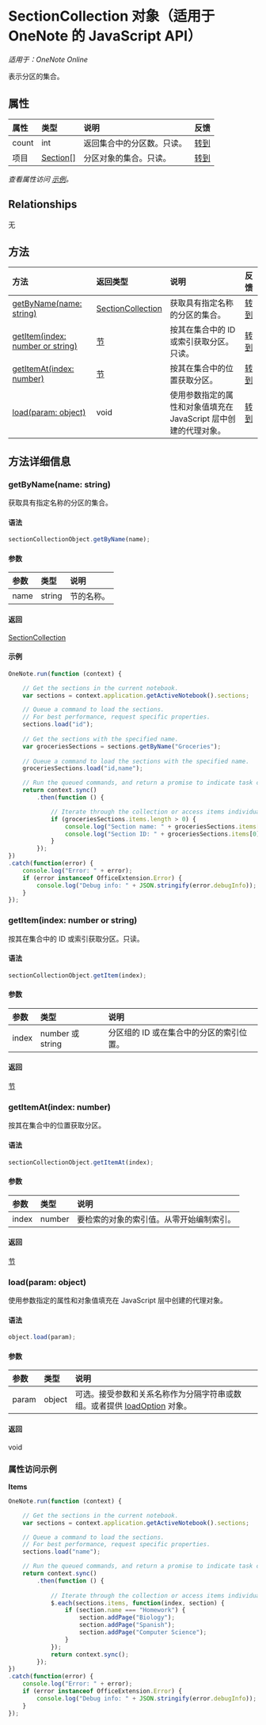 ﻿# SectionCollection 对象（适用于 OneNote 的 JavaScript API）

_适用于：OneNote Online_  


表示分区的集合。

## 属性

| 属性     | 类型   |说明|反馈|
|:---------------|:--------|:----------|:-------|
|count|int|返回集合中的分区数。只读。|[转到](https://github.com/OfficeDev/office-js-docs/issues/new?title=OneNote-sectionCollection-count)|
|项目|[Section[]](section.md)|分区对象的集合。只读。|[转到](https://github.com/OfficeDev/office-js-docs/issues/new?title=OneNote-sectionCollection-items)|

_查看属性访问 [示例](#示例)。_

## Relationships
无


## 方法

| 方法           | 返回类型    |说明| 反馈|
|:---------------|:--------|:----------|:-------|
|[getByName(name: string)](#getbynamename-string)|[SectionCollection](sectioncollection.md)|获取具有指定名称的分区的集合。|[转到](https://github.com/OfficeDev/office-js-docs/issues/new?title=OneNote-sectionCollection-getByName)|
|[getItem(index: number or string)](#getitemindex-number-or-string)|[节](section.md)|按其在集合中的 ID 或索引获取分区。只读。|[转到](https://github.com/OfficeDev/office-js-docs/issues/new?title=OneNote-sectionCollection-getItem)|
|[getItemAt(index: number)](#getitematindex-number)|[节](section.md)|按其在集合中的位置获取分区。|[转到](https://github.com/OfficeDev/office-js-docs/issues/new?title=OneNote-sectionCollection-getItemAt)|
|[load(param: object)](#loadparam-object)|void|使用参数指定的属性和对象值填充在 JavaScript 层中创建的代理对象。|[转到](https://github.com/OfficeDev/office-js-docs/issues/new?title=OneNote-sectionCollection-load)|

## 方法详细信息


### getByName(name: string)
获取具有指定名称的分区的集合。

#### 语法
```js
sectionCollectionObject.getByName(name);
```

#### 参数
| 参数    | 类型   |说明|
|:---------------|:--------|:----------|
|name|string|节的名称。|

#### 返回
[SectionCollection](sectioncollection.md)

#### 示例
```js
OneNote.run(function (context) {

    // Get the sections in the current notebook.
    var sections = context.application.getActiveNotebook().sections;

    // Queue a command to load the sections. 
    // For best performance, request specific properties.
    sections.load("id"); 
    
    // Get the sections with the specified name.
    var groceriesSections = sections.getByName("Groceries");
    
    // Queue a command to load the sections with the specified name.
    groceriesSections.load("id,name");

    // Run the queued commands, and return a promise to indicate task completion.
    return context.sync()
        .then(function () {

            // Iterate through the collection or access items individually by index.
            if (groceriesSections.items.length > 0) {
                console.log("Section name: " + groceriesSections.items[0].name);
                console.log("Section ID: " + groceriesSections.items[0].id);
            }
        });
})
.catch(function(error) {
    console.log("Error: " + error);
    if (error instanceof OfficeExtension.Error) {
        console.log("Debug info: " + JSON.stringify(error.debugInfo));
    }
});
```

### getItem(index: number or string)
按其在集合中的 ID 或索引获取分区。只读。

#### 语法
```js
sectionCollectionObject.getItem(index);
```

#### 参数
| 参数    | 类型   |说明|
|:---------------|:--------|:----------|
|index|number 或 string|分区组的 ID 或在集合中的分区的索引位置。|

#### 返回
[节](section.md)

### getItemAt(index: number)
按其在集合中的位置获取分区。

#### 语法
```js
sectionCollectionObject.getItemAt(index);
```

#### 参数
| 参数    | 类型   |说明|
|:---------------|:--------|:----------|
|index|number|要检索的对象的索引值。从零开始编制索引。|

#### 返回
[节](section.md)

### load(param: object)
使用参数指定的属性和对象值填充在 JavaScript 层中创建的代理对象。

#### 语法
```js
object.load(param);
```

#### 参数
| 参数    | 类型   |说明|
|:---------------|:--------|:----------|
|param|object|可选。接受参数和关系名称作为分隔字符串或数组。或者提供 [loadOption](loadoption.md) 对象。|

#### 返回
void
### 属性访问示例

**Items**
```js
OneNote.run(function (context) {

    // Get the sections in the current notebook.
    var sections = context.application.getActiveNotebook().sections;

    // Queue a command to load the sections. 
    // For best performance, request specific properties.
    sections.load("name"); 

    // Run the queued commands, and return a promise to indicate task completion.
    return context.sync()
        .then(function () {
            
            // Iterate through the collection or access items individually by index, for example: sections.items[0]
            $.each(sections.items, function(index, section) {
                if (section.name === "Homework") {
                    section.addPage("Biology");
                    section.addPage("Spanish");
                    section.addPage("Computer Science");
                }
            });
            return context.sync();
        });
})
.catch(function(error) {
    console.log("Error: " + error);
    if (error instanceof OfficeExtension.Error) {
        console.log("Debug info: " + JSON.stringify(error.debugInfo));
    }
});
```

